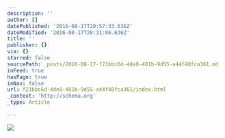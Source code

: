 ```yaml
---
description: ''
author: []
datePublished: '2016-08-17T20:57:33.636Z'
dateModified: '2016-08-17T20:31:06.636Z'
title: ''
publisher: {}
via: {}
starred: false
sourcePath: _posts/2016-08-17-f21bbc6d-4de8-481b-9d55-a44f48fca361.md
inFeed: true
hasPage: true
inNav: false
url: f21bbc6d-4de8-481b-9d55-a44f48fca361/index.html
_context: 'http://schema.org'
_type: Article

---
```

![](https://the-grid-user-content.s3-us-west-2.amazonaws.com/b0683994-e21c-4cb5-903e-0f07a8801fd0.jpg)